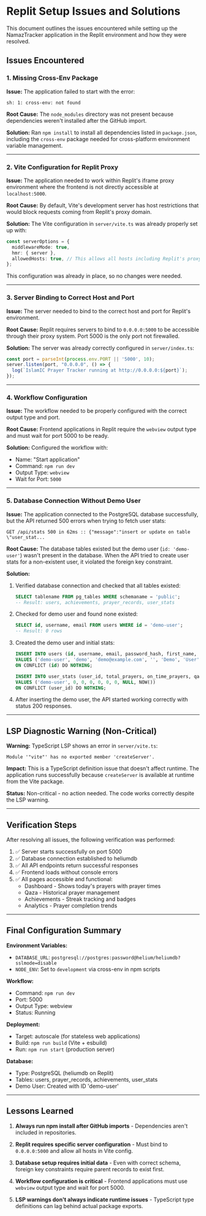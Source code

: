 # Replit Setup Issues and Solutions

This document outlines the issues encountered while setting up the NamazTracker application in the Replit environment and how they were resolved.

## Issues Encountered

### 1. Missing Cross-Env Package
**Issue:** The application failed to start with the error:
```
sh: 1: cross-env: not found
```

**Root Cause:** The `node_modules` directory was not present because dependencies weren't installed after the GitHub import.

**Solution:** Ran `npm install` to install all dependencies listed in `package.json`, including the `cross-env` package needed for cross-platform environment variable management.

---

### 2. Vite Configuration for Replit Proxy
**Issue:** The application needed to work within Replit's iframe proxy environment where the frontend is not directly accessible at `localhost:5000`.

**Root Cause:** By default, Vite's development server has host restrictions that would block requests coming from Replit's proxy domain.

**Solution:** The Vite configuration in `server/vite.ts` was already properly set up with:
```typescript
const serverOptions = {
  middlewareMode: true,
  hmr: { server },
  allowedHosts: true, // This allows all hosts including Replit's proxy
};
```

This configuration was already in place, so no changes were needed.

---

### 3. Server Binding to Correct Host and Port
**Issue:** The server needed to bind to the correct host and port for Replit's environment.

**Root Cause:** Replit requires servers to bind to `0.0.0.0:5000` to be accessible through their proxy system. Port 5000 is the only port not firewalled.

**Solution:** The server was already correctly configured in `server/index.ts`:
```typescript
const port = parseInt(process.env.PORT || '5000', 10);
server.listen(port, "0.0.0.0", () => {
  log(`IslamIC Prayer Tracker running at http://0.0.0.0:${port}`);
});
```

---

### 4. Workflow Configuration
**Issue:** The workflow needed to be properly configured with the correct output type and port.

**Root Cause:** Frontend applications in Replit require the `webview` output type and must wait for port 5000 to be ready.

**Solution:** Configured the workflow with:
- Name: "Start application"
- Command: `npm run dev`
- Output Type: `webview`
- Wait for Port: `5000`

---

### 5. Database Connection Without Demo User
**Issue:** The application connected to the PostgreSQL database successfully, but the API returned 500 errors when trying to fetch user stats:
```
GET /api/stats 500 in 62ms :: {"message":"insert or update on table \"user_stat...
```

**Root Cause:** The database tables existed but the demo user (`id: 'demo-user'`) wasn't present in the database. When the API tried to create user stats for a non-existent user, it violated the foreign key constraint.

**Solution:** 
1. Verified database connection and checked that all tables existed:
   ```sql
   SELECT tablename FROM pg_tables WHERE schemaname = 'public';
   -- Result: users, achievements, prayer_records, user_stats
   ```

2. Checked for demo user and found none existed:
   ```sql
   SELECT id, username, email FROM users WHERE id = 'demo-user';
   -- Result: 0 rows
   ```

3. Created the demo user and initial stats:
   ```sql
   INSERT INTO users (id, username, email, password_hash, first_name, last_name, is_active, created_at, updated_at)
   VALUES ('demo-user', 'demo', 'demo@example.com', '', 'Demo', 'User', true, NOW(), NOW())
   ON CONFLICT (id) DO NOTHING;

   INSERT INTO user_stats (user_id, total_prayers, on_time_prayers, qaza_prayers, current_streak, best_streak, perfect_weeks, last_streak_update, updated_at)
   VALUES ('demo-user', 0, 0, 0, 0, 0, 0, NULL, NOW())
   ON CONFLICT (user_id) DO NOTHING;
   ```

4. After inserting the demo user, the API started working correctly with status 200 responses.

---

## LSP Diagnostic Warning (Non-Critical)

**Warning:** TypeScript LSP shows an error in `server/vite.ts`:
```
Module '"vite"' has no exported member 'createServer'.
```

**Impact:** This is a TypeScript definition issue that doesn't affect runtime. The application runs successfully because `createServer` is available at runtime from the Vite package.

**Status:** Non-critical - no action needed. The code works correctly despite the LSP warning.

---

## Verification Steps

After resolving all issues, the following verification was performed:

1. ✅ Server starts successfully on port 5000
2. ✅ Database connection established to heliumdb
3. ✅ All API endpoints return successful responses
4. ✅ Frontend loads without console errors
5. ✅ All pages accessible and functional:
   - Dashboard - Shows today's prayers with prayer times
   - Qaza - Historical prayer management
   - Achievements - Streak tracking and badges
   - Analytics - Prayer completion trends

---

## Final Configuration Summary

**Environment Variables:**
- `DATABASE_URL`: `postgresql://postgres:password@helium/heliumdb?sslmode=disable`
- `NODE_ENV`: Set to `development` via cross-env in npm scripts

**Workflow:**
- Command: `npm run dev`
- Port: 5000
- Output Type: webview
- Status: Running

**Deployment:**
- Target: autoscale (for stateless web applications)
- Build: `npm run build` (Vite + esbuild)
- Run: `npm run start` (production server)

**Database:**
- Type: PostgreSQL (heliumdb on Replit)
- Tables: users, prayer_records, achievements, user_stats
- Demo User: Created with ID 'demo-user'

---

## Lessons Learned

1. **Always run npm install after GitHub imports** - Dependencies aren't included in repositories.

2. **Replit requires specific server configuration** - Must bind to `0.0.0.0:5000` and allow all hosts in Vite config.

3. **Database setup requires initial data** - Even with correct schema, foreign key constraints require parent records to exist first.

4. **Workflow configuration is critical** - Frontend applications must use `webview` output type and wait for port 5000.

5. **LSP warnings don't always indicate runtime issues** - TypeScript type definitions can lag behind actual package exports.
